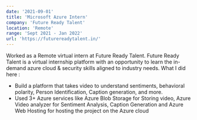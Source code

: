 ```yaml
---
date: '2021-09-01'
title: 'Microsoft Azure Intern'
company: 'Future Ready Talent'
location: 'Remote'
range: 'Sept 2021 - Jan 2022'
url: 'https://futurereadytalent.in/'
---
```


Worked as a Remote virtual intern at Future Ready Talent. Future Ready Talent is a virtual internship platform with an opportunity to learn the in-demand azure cloud & security skills aligned to industry needs. What I did here :

- Build a platform that takes video to understand sentiments, behavioral polarity, Person Identification, Caption generation, and more.
- Used 3+ Azure services like Azure Blob Storage for Storing video, Azure Video analyzer for Sentiment Analysis, Caption Generation and Azure Web Hosting for hosting the project on the Azure cloud
